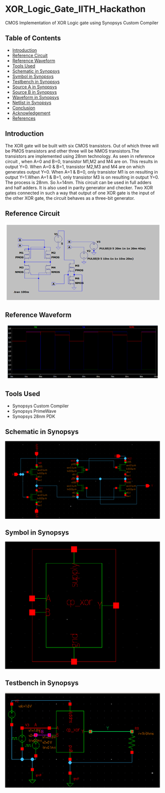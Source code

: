 # XOR_Logic_Gate_IITH_Hackathon
CMOS Implementation of XOR Logic gate using Synopsys Custom Compiler
## Table of Contents
* [Introduction](#Introduction)
* [Reference Circuit](#Reference-Circuit)
* [Reference Waveform](#Reference-Waveform)
* [Tools Used](#Tools-Used)
* [Schematic in Synopsys](#Schematic-in-Synopsys)
* [Symbol in Synopsys](#Symbol-in-Synopsys)
* [Testbench in Synopsys](#Testbench-in-Synopsys)
* [Source A in Synopsys](#Source-A-in-Synopsys)
* [Source B in Synopsys](#Source-B-in-Synopsys)
* [Waveform in Synopsys](#Waveform-in-Synopsys)
* [Netlist in Synopsys](#Netlist-in-Synopsys)
* [Conclusion](#Conclusion)
* [Acknowledgement](#Acknowledgement)
* [References](#References)

## Introduction
The XOR gate will be built with six CMOS transistors. Out of which three will be PMOS transistors and other three will be NMOS transistors.The transistors are implemented using 28nm technology.
As seen in reference circuit , when A=0 and B=0, transistor M1,M2 and M4 are on. This results in output Y=0. When A=0 & B=1, transistor M2,M3 and M4 are on which generates output Y=0. When A=1 & B=0, only transistor M1 is on resulting in output Y=1.When A=1 & B=1, only transistor M3 is on resulting in output Y=0. The process is 28nm. So λ=14nm.
This circuit can be used in full adders and half adders. It is also used in parity generator and checker. Two XOR gates connected in such a way that output of one XOR gate is the input of the other XOR gate, the circuit behaves as a three-bit generator.

## Reference Circuit
![image](https://raw.githubusercontent.com/pranavprabhu01/XOR_Logic_Gate_IITH_Hackathon/main/Images/sample_ckt.png)

## Reference Waveform
![image](https://raw.githubusercontent.com/pranavprabhu01/XOR_Logic_Gate_IITH_Hackathon/main/Images/sample_wave.png)

## Tools Used
* Synopsys Custom Compiler
* Synopsys PrimeWave
* Synopsys 28nm PDK

## Schematic in Synopsys
![image](https://raw.githubusercontent.com/pranavprabhu01/XOR_Logic_Gate_IITH_Hackathon/main/Images/schematic.png)

## Symbol in Synopsys
![image](https://raw.githubusercontent.com/pranavprabhu01/XOR_Logic_Gate_IITH_Hackathon/main/Images/symbol.png)

## Testbench in Synopsys
![image](https://raw.githubusercontent.com/pranavprabhu01/XOR_Logic_Gate_IITH_Hackathon/main/Images/tb_sch.png)







 


